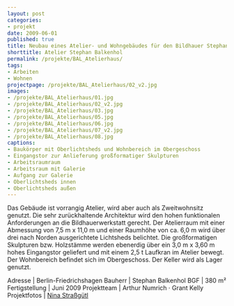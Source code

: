 ```yaml
---
layout: post
categories:
- projekt
date: 2009-06-01
published: true
title: Neubau eines Atelier- und Wohngebäudes für den Bildhauer Stephan Balkenhol in Berlin
shorttitle: Atelier Stephan Balkenhol
permalink: /projekte/BAL_Atelierhaus/
tags: 
- Arbeiten
- Wohnen
projectpage: /projekte/BAL_Atelierhaus/02_v2.jpg
images:
- /projekte/BAL_Atelierhaus/01.jpg
- /projekte/BAL_Atelierhaus/02_v2.jpg
- /projekte/BAL_Atelierhaus/03.jpg
- /projekte/BAL_Atelierhaus/05.jpg
- /projekte/BAL_Atelierhaus/06.jpg
- /projekte/BAL_Atelierhaus/07_v2.jpg
- /projekte/BAL_Atelierhaus/08.jpg
captions:
- Baukörper mit Oberlichtsheds und Wohnbereich im Obergeschoss
- Eingangstor zur Anlieferung großformatiger Skulpturen
- Arbeitsraumraum
- Arbeitsraum mit Galerie 
- Aufgang zur Galerie
- Oberlichtsheds innen
- Oberlichtsheds außen
---
```

Das Gebäude ist vorrangig Atelier, wird aber auch als Zweitwohnsitz genutzt. Die sehr zurückhaltende Architektur wird den hohen funktionalen Anforderungen an die Bildhauerwerkstatt gerecht. Der Atelierraum mit einer Abmessung von 7,5 m x 11,0 m und einer Raumhöhe von ca. 6,0 m wird über drei nach Norden ausgerichtete Lichtsheds belichtet. Die großformatigen Skulpturen bzw. Holzstämme werden ebenerdig über ein 3,0 m x 3,60 m hohes Eingangstor geliefert und mit einem 2,5 t Laufkran im Atelier bewegt. Der Wohnbereich befindet sich im Obergeschoss. Der Keller wird als Lager genutzt.

Adresse			|	Berlin-Friedrichshagen
Bauherr			|	Stephan Balkenhol 
BGF				|	380 m²
Fertigstellung	|	Juni 2009 
Projektteam		|	Arthur Numrich · Grant Kelly 
Projektfotos	|	[Nina Straßgütl](http://www.ninastrg.de/)